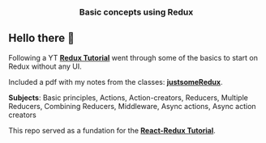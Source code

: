 <h3 align="center">
  Basic concepts using Redux
</h3>

## Hello there 👋
Following a YT **[Redux Tutorial](https://www.youtube.com/playlist?list=PLC3y8-rFHvwheJHvseC3I0HuYI2f46oAK)** went through some of the basics to start on Redux without any UI.

Included a pdf with my notes from the classes: **[justsomeRedux](https://github.com/AndrasE/Redux-tutorial/blob/main/justsomeRedux.pdf)**.

**Subjects**: Basic principles, Actions, Action-creators, Reducers, Multiple Reducers, Combining Reducers, Middleware, Async actions, Async action creators

This repo served as a fundation for the **[React-Redux Tutorial](https://github.com/AndrasE/Redux-tutorial)**.
